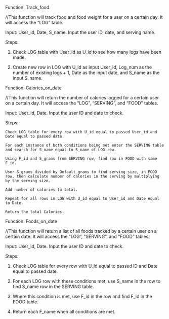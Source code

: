Function: Track_food 

//This function will track food and food weight for a user on a certain day. It will 	access the “LOG” table. 

Input: User_id, Date, S_name. Input the user ID, date, and serving name. 

Steps: 

1. Check LOG table with User_id as U_id to see how many logs have been made. 

2. Create new row in LOG with U_id as input User_id, Log_num as the number of existing logs + 1, Date as the input date, and S_name as the input S_name. 

 

Function: Calories_on_date 

//This function will return the number of calories logged for a certain user on a 	certain day. It will access the “LOG”, “SERVING”, and “FOOD” tables. 

Input: User_id, Date. Input the user ID and date to check. 

Steps: 

    Check LOG table for every row with U_id equal to passed User_id and Date equal to passed date. 

    For each instance of both conditions being met enter the SERVING table and search for S_name equal to S_name of LOG row. 

    Using F_id and S_grams from SERVING row, find row in FOOD with same F_id. 

    User S_grams divided by Default_grams to find serving size, in FOOD row, then calculate number of calories in the serving by multiplying by the serving size. 

    Add number of calories to total. 

    Repeat for all rows in LOG with U_id equal to User_id and Date equal to Date. 

    Return the total Calories. 

  

 

Function: Foods_on_date 

//This function will return a list of all foods tracked by a certain user on a certain 	date. It will access the “LOG”, “SERVING”, and “FOOD” tables. 

Input: User_id, Date. Input the user ID and date to check. 

Steps: 

1. Check LOG table for every row with U_id equal to passed ID and Date equal to 	passed date. 

2. For each LOG row with these conditions met, use S_name in the row to find 	S_name row in the SERVING table. 

3. Where this condition is met, use F_id in the row and find F_id in the FOOD table. 

4. Return each F_name when all conditions are met.	 